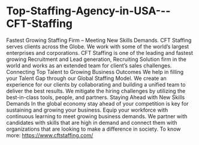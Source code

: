 # Top-Staffing-Agency-in-USA---CFT-Staffing
Fastest Growing Staffing Firm – Meeting New Skills Demands. CFT Staffing serves clients across the Globe. We work with some of the world’s largest enterprises and corporations. CFT Staffing is one of the leading and fastest growing Recruitment and Lead generation, Recruiting Solution firm in the world and works as an extended team for client’s sales challenges.  Connecting Top Talent to Growing Business Outcomes We help in filling your Talent Gap through our Global Staffing Model. We create an experience for our clients by collaborating and building a unified team to deliver the best results. We mitigate the hiring challenges by utilizing the best-in-class tools, people, and partners.  Staying Ahead with New Skills Demands In the global economy stay ahead of your competition is key for sustaining and growing your business. Equip your workforce with continuous learning to meet growing business demands. We partner with candidates with skills that are high in demand and connect them with organizations that are looking to make a difference in society. To know more: https://www.cftstaffing.com/
